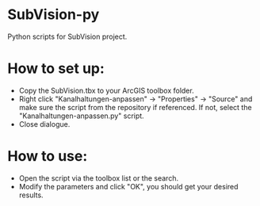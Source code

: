 # SubVision-py
Python scripts for SubVision project.

# How to set up:
- Copy the SubVision.tbx to your ArcGIS toolbox folder.
- Right click "Kanalhaltungen-anpassen" -> "Properties" -> "Source" and make sure the script from the repository if referenced. If not, select the "Kanalhaltungen-anpassen.py" script.
- Close dialogue.

# How to use:
- Open the script via the toolbox list or the search.
- Modify the parameters and click "OK", you should get your desired results.
